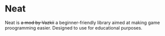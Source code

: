 # Neat
Neat is ~~a mod by Vazkii~~ a beginner-friendly library aimed at making game proogramming easier.
Designed to use for educational purposes.